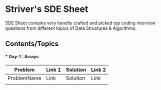 # Striver's SDE Sheet
SDE Sheet contains very handily crafted and picked top coding interview questions from different topics of Data Structures &amp; Algorithms.

## Contents/Topics
#### * Day-1 : Arrays
| Problem     | Link 1      | Solution    | Link 2      |
| ----------- | ----------- | ----------- | ----------- |
| ProblemName | Link        | Solution    | Link        |
|    |         |    |         |

